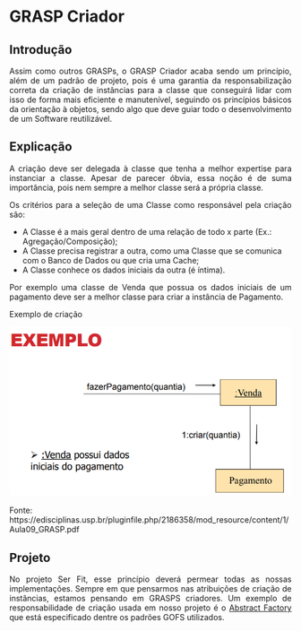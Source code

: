 # GRASP Criador

## Introdução

Assim como outros GRASPs, o GRASP Criador acaba sendo um princípio, além de um padrão de projeto, pois é uma garantia da responsabilização correta da criação de instâncias para a classe que conseguirá lidar com isso de forma mais eficiente e manutenível, seguindo os princípios básicos da orientação à objetos, sendo algo que deve guiar todo o desenvolvimento de um Software reutilizável.

## Explicação

A criação deve ser delegada à classe que tenha a melhor expertise para instanciar a classe. Apesar de parecer óbvia, essa noção é de suma importância, pois nem sempre a melhor classe será a própria classe.

Os critérios para a seleção de uma Classe como responsável pela criação são:

- A Classe é a mais geral dentro de uma relação de todo x parte (Ex.: Agregação/Composição);
- A Classe precisa registrar a outra, como uma Classe que se comunica com o Banco de Dados ou que cria uma Cache;
- A Classe conhece os dados iniciais da outra (é íntima).

Por exemplo uma classe de Venda que possua os dados iniciais de um pagamento deve ser a melhor classe para criar a instância de Pagamento.

<caption>Exemplo de criação</caption>

![ex_grasp_criador](../../assets/graps/criador/Capturadetelade2022-08-1206-11-40.png)

<caption>Fonte: https://edisciplinas.usp.br/pluginfile.php/2186358/mod_resource/content/1/Aula09_GRASP.pdf</caption>

## Projeto

No projeto Ser Fit, esse princípio deverá permear todas as nossas implementações. Sempre em que pensarmos nas atribuições de criação de instâncias, estamos pensando em GRASPS criadores. Um exemplo de responsabilidade de criação usada em nosso projeto é o [Abstract Factory](#) que está especificado dentre os padrões GOFS utilizados.

<style>
    p, caption {
        text-align: justify;
    }
</style>